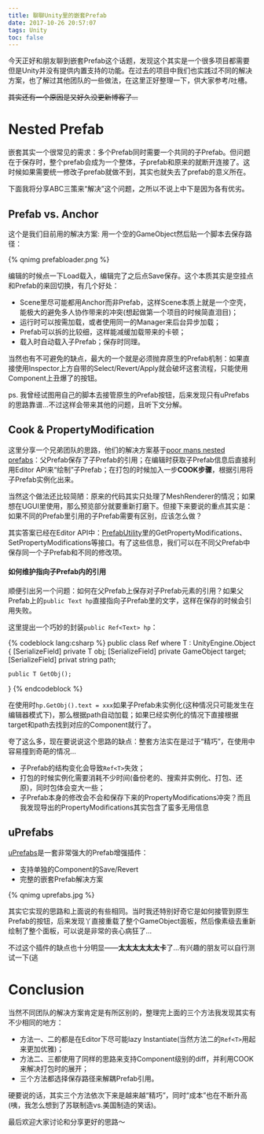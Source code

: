 ```yaml
---
title: 聊聊Unity里的嵌套Prefab
date: 2017-10-26 20:57:07
tags: Unity
toc: false
---
```


今天正好和朋友聊到嵌套Prefab这个话题，发现这个其实是一个很多项目都需要但是Unity并没有提供内置支持的功能。在过去的项目中我们也实践过不同的解决方案，也了解过其他团队的一些做法，在这里正好整理一下，供大家参考/吐槽。

~~其实还有一个原因是又好久没更新博客了...~~

<!--more-->

# Nested Prefab 

嵌套其实一个很常见的需求：多个Prefab同时需要一个共同的子Prefab。但问题在于保存时，整个prefab会成为一个整体，子prefab和原来的就断开连接了。这时候如果需要统一修改子prefab就做不到，其实也就失去了prefab的意义所在。

下面我将分享ABC三策来“解决”这个问题，之所以不说上中下是因为各有优劣。

## Prefab vs. Anchor

这个是我们目前用的解决方案: 用一个空的GameObject然后贴一个脚本去保存路径：

{% qnimg prefabloader.png %}

编辑的时候点一下Load载入，编辑完了之后点Save保存。这个本质其实是空挂点和Prefab的来回切换，有几个好处：

- Scene里尽可能都用Anchor而非Prefab，这样Scene本质上就是一个空壳，能极大的避免多人协作带来的冲突(想起做第一个项目的时候简直泪目)；
- 运行时可以按需加载，或者使用同一的Manager来后台异步加载；
- Prefab可以拆的比较细，这样能减缓加载带来的卡顿；
- 载入时自动载入子Prefab；保存时同理。

当然也有不可避免的缺点，最大的一个就是必须抛弃原生的Prefab机制：如果直接使用Inspector上方自带的Select/Revert/Apply就会破坏这套流程，只能使用Component上丑爆了的按钮。

ps. 我曾经试图用自己的脚本去接管原生的Prefab按钮，后来发现只有uPrefabs的思路靠谱...不过这样会带来其他的问题，且听下文分解。

## Cook & PropertyModification

这里分享一个兄弟团队的思路，他们的解决方案基于[poor mans nested prefabs](http://framebunker.com/blog/poor-mans-nested-prefabs/)：父Prefab保存了子Prefab的引用；在编辑时获取子Prefab信息后直接利用Editor API来“绘制”子Prefab；在打包的时候加入一步**COOK步骤**，根据引用将子Prefab实例化出来。

当然这个做法还比较简陋：原来的代码其实只处理了MeshRenderer的情况；如果想在UGUI里使用，那么预览部分就要重新打磨下。但接下来要说的重点其实是：如果不同的Prefab里引用的子Prefab需要有区别，应该怎么做？

其实答案已经在Editor API中：[PrefabUtility](https://docs.unity3d.com/ScriptReference/PrefabUtility.html)里的GetPropertyModifications、SetPropertyModifications等接口。有了这些信息，我们可以在不同父Prefab中保存同一个子Prefab和不同的修改项。

#### 如何维护指向子Prefab内的引用

顺便引出另一个问题：如何在父Prefab上保存对子Prefab元素的引用？如果父Prefab上的`public Text hp`直接指向子Prefab里的文字，这样在保存的时候会引用失败。

这里提出一个巧妙的封装`public Ref<Text> hp`：

{% codeblock lang:csharp %}
public class Ref<T> where T : UnityEngine.Object {
    [SerializeField]
    private T obj;
    [SerializeField]
    private GameObject target;
    [SerializeField]
    privat string path;

    public T GetObj();
}
{% endcodeblock %}

在使用时`hp.GetObj().text = xxx`如果子Prefab未实例化(这种情况只可能发生在编辑器模式下)，那么根据path自动加载；如果已经实例化的情况下直接根据target和path去找到对应的Component就行了。

夸了这么多，现在要说说这个思路的缺点：整套方法实在是过于“精巧”，在使用中容易撞到奇葩的情况...

- 子Prefab的结构变化会导致`Ref<T>`失效；
- 打包的时候实例化需要消耗不少时间(备份老的、搜索并实例化、打包、还原)，同时包体会变大一些；
- 子Prefab本身的修改会不会和保存下来的PropertyModifications冲突？而且我发现导出的PropertyModifications其实包含了蛮多无用信息

## uPrefabs

[uPrefabs](https://www.assetstore.unity3d.com/en/#!/content/72007)是一套非常强大的Prefab增强插件：

- 支持单独的Component的Save/Revert
- 完整的嵌套Prefab解决方案

{% qnimg uprefabs.jpg %}

其实它实现的思路和上面说的有些相同。当时我还特别好奇它是如何接管到原生Prefab的按钮，后来发现丫直接重载了整个GameObject面板，然后像素级去重新绘制了整个面板，可以说是非常的丧心病狂了...

不过这个插件的缺点也十分明显——**太太太太太太卡**了...有兴趣的朋友可以自行测试一下(逃

# Conclusion

当然不同团队的解决方案肯定是有所区别的，整理完上面的三个方法我发现其实有不少相同的地方：

- 方法一、二的都是在Editor下尽可能lazy Instantiate(当然方法二的`Ref<T>`用起来更加优雅)；
- 方法二、三都使用了同样的思路来支持Component级别的diff，并利用COOK来解决打包时的展开；
- 三个方法都选择保存路径来解耦Prefab引用。

硬要说的话，其实三个方法依次下来是越来越“精巧”，同时“成本”也在不断升高(咦，我怎么想到了苏联制造vs.美国制造的笑话)。

最后欢迎大家讨论和分享更好的思路～